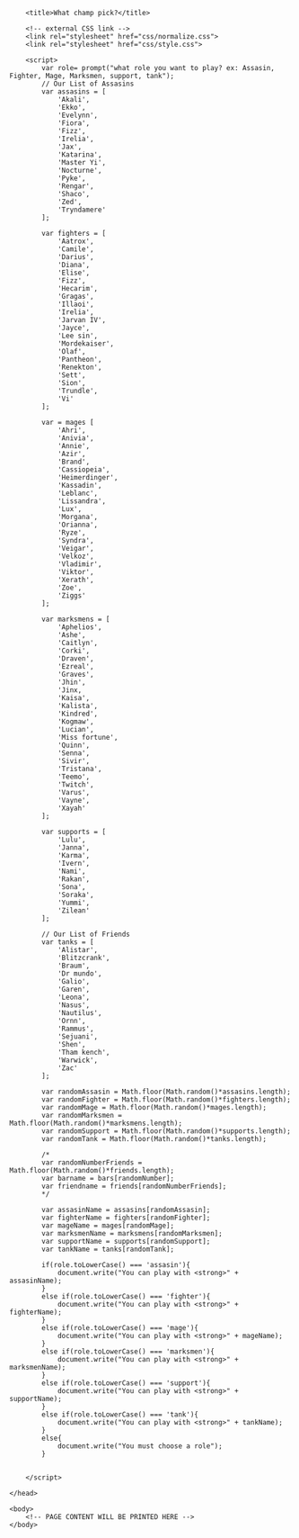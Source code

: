 <html lang="en">
	<head>
		<title>Random pick for lol</title>
		<meta charset="utf-8">
		<meta name="description" content="what champion of league of legend play">
		<meta name="league of legends, champions, lines" content="league of legends champions">

		<title>What champ pick?</title>
		
		<!-- external CSS link -->
		<link rel="stylesheet" href="css/normalize.css">
		<link rel="stylesheet" href="css/style.css">

		<script>
			var role= prompt("what role you want to play? ex: Assasin, Fighter, Mage, Marksmen, support, tank");
			// Our List of Assasins
			var assasins = [
				'Akali',
				'Ekko',
				'Evelynn',
				'Fiora',
				'Fizz',
				'Irelia',
				'Jax',
				'Katarina',
				'Master Yi',
				'Nocturne',
				'Pyke',
				'Rengar',
				'Shaco',
				'Zed',
				'Tryndamere'
			];
			
			var fighters = [
				'Aatrox',
				'Camile',
				'Darius',
				'Diana',
				'Elise',
				'Fizz',
				'Hecarim',
				'Gragas',
				'Illaoi',
				'Irelia',
				'Jarvan IV',
				'Jayce',
				'Lee sin',
				'Mordekaiser',
				'Olaf',
				'Pantheon',
				'Renekton',
				'Sett',
				'Sion',
				'Trundle',
				'Vi'
			];
			
			var = mages [
				'Ahri',
				'Anivia',
				'Annie',
				'Azir',
				'Brand',
				'Cassiopeia',
				'Heimerdinger',
				'Kassadin',
				'Leblanc',
				'Lissandra',
				'Lux',
				'Morgana',
				'Orianna',
				'Ryze',
				'Syndra',
				'Veigar',
				'Velkoz',
				'Vladimir',
				'Viktor',
				'Xerath',
				'Zoe',
				'Ziggs'
			];
			
			var marksmens = [
				'Aphelios',
				'Ashe',
				'Caitlyn',
				'Corki',
				'Draven',
				'Ezreal',
				'Graves',
				'Jhin',
				'Jinx,
				'Kaisa',
				'Kalista',
				'Kindred',
				'Kogmaw',
				'Lucian',
				'Miss fortune',
				'Quinn',
				'Senna',
				'Sivir',
				'Tristana',
				'Teemo',
				'Twitch',
				'Varus',
				'Vayne',
				'Xayah'
			];
			
			var supports = [
				'Lulu',
				'Janna',
				'Karma',
				'Ivern',
				'Nami',
				'Rakan',
				'Sona',
				'Soraka',
				'Yummi',
				'Zilean'
			];
			
			// Our List of Friends
			var tanks = [
				'Alistar',
				'Blitzcrank',
				'Braum',
				'Dr mundo',
				'Galio',
				'Garen',
				'Leona',
				'Nasus',
				'Nautilus',
				'Ornn',
				'Rammus',
				'Sejuani',
				'Shen',
				'Tham kench',
				'Warwick',
				'Zac'
			];
			
			var randomAssasin = Math.floor(Math.random()*assasins.length);
			var randomFighter = Math.floor(Math.random()*fighters.length);
			var randomMage = Math.floor(Math.random()*mages.length);
			var randomMarksmen = Math.floor(Math.random()*marksmens.length);
			var randomSupport = Math.floor(Math.random()*supports.length);
			var randomTank = Math.floor(Math.random()*tanks.length);
			
			/*
			var randomNumberFriends = Math.floor(Math.random()*friends.length);
			var barname = bars[randomNumber];
			var friendname = friends[randomNumberFriends];
			*/
			
			var assasinName = assasins[randomAssasin];
			var fighterName = fighters[randomFighter];
			var mageName = mages[randomMage];
			var marksmenName = marksmens[randomMarksmen];
			var supportName = supports[randomSupport];
			var tankName = tanks[randomTank];

			if(role.toLowerCase() === 'assasin'){
				document.write("You can play with <strong>" + assasinName);
			}
			else if(role.toLowerCase() === 'fighter'){
				document.write("You can play with <strong>" + fighterName);
			}
			else if(role.toLowerCase() === 'mage'){
				document.write("You can play with <strong>" + mageName);
			}
			else if(role.toLowerCase() === 'marksmen'){
				document.write("You can play with <strong>" + marksmenName);
			}
			else if(role.toLowerCase() === 'support'){
				document.write("You can play with <strong>" + supportName);
			}
			else if(role.toLowerCase() === 'tank'){
				document.write("You can play with <strong>" + tankName);
			}
			else{
				document.write("You must choose a role");
			}
			
		
		</script>
		
	</head>
	
	<body>
		<!-- PAGE CONTENT WILL BE PRINTED HERE --> 
	</body>
</html>
